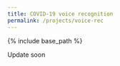 ```yaml
---
title: COVID-19 voice recognition
permalink: /projects/voice-rec
---
```


{% include base_path %}

Update soon

